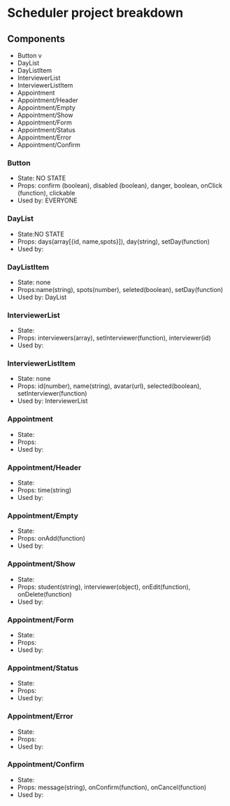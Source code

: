 # Scheduler project breakdown

## Components

- Button v
- DayList
- DayListItem
- InterviewerList
- InterviewerListItem
- Appointment
- Appointment/Header
- Appointment/Empty
- Appointment/Show
- Appointment/Form
- Appointment/Status
- Appointment/Error
- Appointment/Confirm

### Button

- State: NO STATE
- Props: confirm (boolean), disabled (boolean), danger, boolean, onClick (function), clickable
- Used by: EVERYONE

### DayList

- State:NO STATE
- Props: days(array[{id, name,spots}]), day(string), setDay(function)
- Used by:

### DayListItem

- State: none
- Props:name(string), spots(number), seleted(boolean), setDay(function)
- Used by: DayList

### InterviewerList

- State:
- Props: interviewers(array), setInterviewer(function), interviewer(id)
- Used by:

### InterviewerListItem

- State: none
- Props: id(number), name(string), avatar(url), selected(boolean), setInterviewer(function)
- Used by: InterviewerList

### Appointment

- State:
- Props:
- Used by:

### Appointment/Header

- State:
- Props: time(string)
- Used by:

### Appointment/Empty

- State:
- Props: onAdd(function)
- Used by:

### Appointment/Show

- State:
- Props: student(string), interviewer(object), onEdit(function), onDelete(function)
- Used by:

### Appointment/Form

- State:
- Props:
- Used by:

### Appointment/Status

- State:
- Props:
- Used by:

### Appointment/Error

- State:
- Props:
- Used by:

### Appointment/Confirm

- State:
- Props: message(string), onConfirm(function), onCancel(function)
- Used by:
